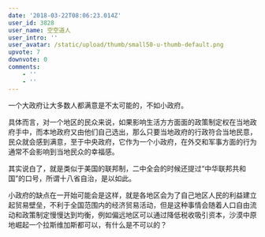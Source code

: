 ```yaml
---
date: '2018-03-22T08:06:23.014Z'
user_id: 3828
user_name: 空空道人
user_intro: ''
user_avatar: /static/upload/thumb/small50-u-thumb-default.png
upvote: 7
downvote: 0
comments:
    - ''
    - ''
---
```


一个大政府让大多数人都满意是不太可能的，不如小政府。

具体而言，对一个地区的民众来说，如果影响生活方方面面的政策制定权在当地政府手中，而本地政府又由他们自己选出，那么只要当地政府的行政符合当地民意，民众就会感到满意，至于中央政府，它作为一个小政府，在外交和军事方面的行为通常不会影响到当地民众的幸福感。

其实说白了，就是类似于美国的联邦制，二中全会的时候还提过“中华联邦共和国”的口号，所谓十八省自治，是以如此。

小政府的缺点在一开始可能会是这样，就是各地区会为了自己地区人民的利益建立起贸易壁垒，不利于全国范围内的经济贸易活动，但是这种事情会随着人口自由流动和政策制定慢慢达到均衡，例如偏远地区可以通过降低税收吸引资本，沙漠中原地崛起一个拉斯维加斯都可以，有什么是不可以的？
